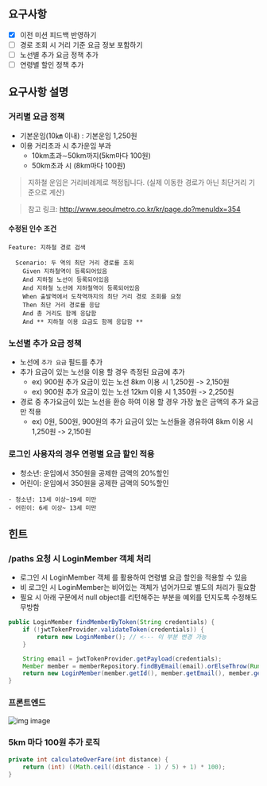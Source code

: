 ## 요구사항

- [x] 이전 미션 피드백 반영하기
- [ ] 경로 조회 시 거리 기준 요금 정보 포함하기
- [ ] 노선별 추가 요금 정책 추가
- [ ] 연령별 할인 정책 추가

## 요구사항 설명

### 거리별 요금 정책

- 기본운임(10㎞ 이내) : 기본운임 1,250원
- 이용 거리초과 시 추가운임 부과
  - 10km초과∼50km까지(5km마다 100원)
  - 50km초과 시 (8km마다 100원)

> 지하철 운임은 거리비례제로 책정됩니다. (실제 이동한 경로가 아닌 최단거리 기준으로 계산)

> 참고 링크: http://www.seoulmetro.co.kr/kr/page.do?menuIdx=354

#### 수정된 인수 조건

```gherkin
Feature: 지하철 경로 검색

  Scenario: 두 역의 최단 거리 경로를 조회
    Given 지하철역이 등록되어있음
    And 지하철 노선이 등록되어있음
    And 지하철 노선에 지하철역이 등록되어있음
    When 출발역에서 도착역까지의 최단 거리 경로 조회를 요청
    Then 최단 거리 경로를 응답
    And 총 거리도 함께 응답함
    And ** 지하철 이용 요금도 함께 응답함 **
```

### 노선별 추가 요금 정책

- 노선에 `추가 요금` 필드를 추가
- 추가 요금이 있는 노선을 이용 할 경우 측정된 요금에 추가
  - ex) 900원 추가 요금이 있는 노선 8km 이용 시 1,250원 -> 2,150원
  - ex) 900원 추가 요금이 있는 노선 12km 이용 시 1,350원 -> 2,250원
- 경로 중 추가요금이 있는 노선을 환승 하여 이용 할 경우 가장 높은 금액의 추가 요금만 적용
  - ex) 0원, 500원, 900원의 추가 요금이 있는 노선들을 경유하여 8km 이용 시 1,250원 -> 2,150원

### 로그인 사용자의 경우 연령별 요금 할인 적용

- 청소년: 운임에서 350원을 공제한 금액의 20%할인
- 어린이: 운임에서 350원을 공제한 금액의 50%할인

```text
- 청소년: 13세 이상~19세 미만
- 어린이: 6세 이상~ 13세 미만
```

## 힌트

### /paths 요청 시 LoginMember 객체 처리

- 로그인 시 LoginMember 객체 를 활용하여 연령별 요금 할인을 적용할 수 있음
- 비 로그인 시 LoginMember는 비어있는 객체가 넘어가므로 별도의 처리가 필요함
- 필요 시 아래 구문에서 null object를 리턴해주는 부분을 예외를 던지도록 수정해도 무방함

```java
public LoginMember findMemberByToken(String credentials) {
    if (!jwtTokenProvider.validateToken(credentials)) {
        return new LoginMember(); // <--- 이 부분 변경 가능
    }

    String email = jwtTokenProvider.getPayload(credentials);
    Member member = memberRepository.findByEmail(email).orElseThrow(RuntimeException::new);
    return new LoginMember(member.getId(), member.getEmail(), member.getAge());
}
```
  
### 프론트엔드

![img image](https://nextstep-storage.s3.ap-northeast-2.amazonaws.com/45cf6f9bf42b4abcb0f2c447dd190680)

### 5km 마다 100원 추가 로직

```java
private int calculateOverFare(int distance) {
    return (int) ((Math.ceil((distance - 1) / 5) + 1) * 100);
}
```

